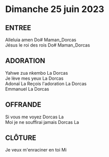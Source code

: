 # Dimanche 25 juin 2023      
      
## ENTREE      
Alleluia amen Do# Maman_Dorcas  
Jésus le roi des rois Do# Maman_Dorcas  
      
## ADORATION      
Yahwe zua nkembo La Dorcas  
Je lève mes yeux La Dorcas  
Adonaï La
Reçois l'adoration La Dorcas  
Emmanuel La Dorcas  
      
## OFFRANDE      
Si vous me voyez Dorcas La  
Moi je ne souffirai jamais Dorcas La  
    
## CLÔTURE      
Je veux m'enraciner en toi Mi  
